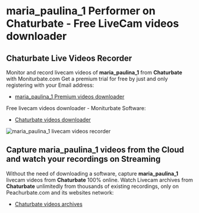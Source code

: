 # maria_paulina_1 Performer on Chaturbate - Free LiveCam videos downloader

## Chaturbate Live Videos Recorder

Monitor and record livecam videos of **maria_paulina_1** from **Chaturbate** with Moniturbate.com
Get a premium trial for free by just and only registering with your Email address:
* [maria_paulina_1 Premium videos downloader](https://moniturbate.com/request-demo-licence-key.html)

Free livecam videos downloader - Moniturbate Software:
* [Chaturbate videos downloader](https://moniturbate.com/moniturbate-download-software.html)

![maria_paulina_1 livecam videos recorder](https://peachurnet.com/templates/moniturbate-software.png)


## Capture maria_paulina_1 videos from the Cloud and watch your recordings on Streaming

Without the need of downloading a software, capture **maria_paulina_1** livecam videos from **Chaturbate** 100% online.
Watch Livecam archives from **Chaturbate** unlimitedly from thousands of existing recordings, only on Peachurbate.com and its websites network:
* [Chaturbate videos archives](https://peachurnet.com/)